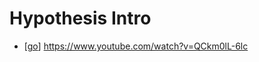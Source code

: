 # Hypothesis Intro

- [[go]] https://www.youtube.com/watch?v=QCkm0lL-6lc


[//begin]: # "Autogenerated link references for markdown compatibility"
[go]: go "Go"
[//end]: # "Autogenerated link references"